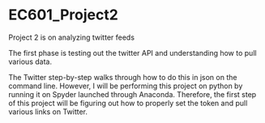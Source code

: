 # EC601_Project2
Project 2 is on analyzing twitter feeds

The first phase is testing out the twitter API and understanding how to pull various data.

The Twitter step-by-step walks through how to do this in json on the command line. However, I will be performing this project on python by running it on Spyder launched through Anaconda. Therefore, the first step of this project will be figuring out how to properly set the token and pull various links on Twitter. 
